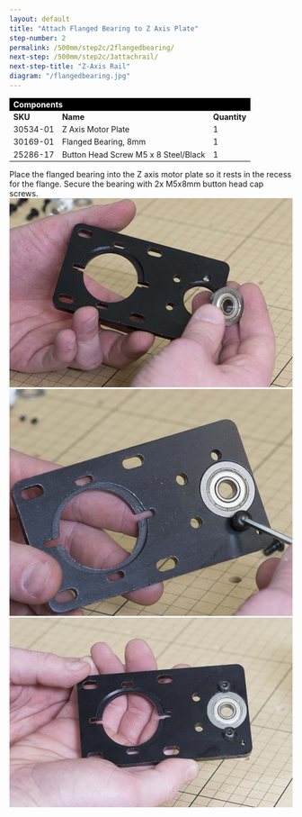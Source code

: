```yaml
---
layout: default
title: "Attach Flanged Bearing to Z Axis Plate"
step-number: 2
permalink: /500mm/step2c/2flangedbearing/
next-step: /500mm/step2c/3attachrail/
next-step-title: "Z-Axis Rail"
diagram: "/flangedbearing.jpg"
---
```


<table>
<tr><td style="color:#fff;background: #000;" colspan="3"><b>Components</b></td></tr>
	<tr>
		<td><b>SKU</b></td>
		<td><b>Name</b></td>
		<td><b>Quantity</b></td>
	</tr>
<tr>
<td>30534-01</td>
<td>Z Axis Motor Plate</td>
<td>1</td>
</tr>
<tr>
<td>30169-01</td>
<td>Flanged Bearing, 8mm</td>
<td>1</td>
</tr>
<tr>
<td>25286-17</td>
<td>Button Head Screw M5 x 8 Steel/Black</td>
<td>1</td>
</tr>

</table>

Place the flanged bearing into the Z axis motor plate so it rests in the recess for the flange. Secure the bearing with 2x M5x8mm button head cap screws.
<img src="../../step2/photo/jpfs_DSC2680.jpg">
<img src="../../step2/photo/jpfs_DSC2681.jpg">
<img src="../../step2/photo/jpfs_DSC2684.jpg">

